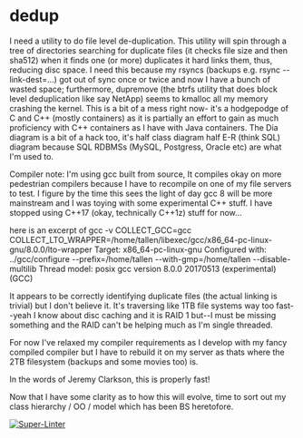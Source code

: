 # dedup
I need a utility to do file level de-duplication.
This utility will spin through a tree of directories searching for duplicate files (it checks file size and then sha512) when it finds one (or more) duplicates it hard links them, thus, reducing disc space. I need this because my rsyncs (backups e.g. rsync --link-dest=...) got out of sync once or twice and now I have a bunch of wasted space; furthermore, dupremove (the btrfs utility that does block level deduplication like say NetApp) seems to kmalloc all my memory crashing the kernel.
This is a bit of a mess right now- it's a hodgepodge of C and C++ (mostly containers) as it is partially an effort to gain as much proficiency with C++ containers as I have with Java containers. The Dia diagram is a bit of a hack too, it's half class diagram half E-R (think SQL) diagram because SQL RDBMSs (MySQL, Postgress, Oracle etc) are what I'm used to.


Compiler note: I'm using gcc built from source, It compiles okay on more pedestrian compilers because I have to recompile on one of my file servers to test. I figure by the time this sees the light of day gcc 8 will be more mainstream and I was toying with some experimental C++ stuff. I have stopped using C++17 (okay, technically C++1z) stuff for now...

here is an excerpt of gcc -v
COLLECT_GCC=gcc
COLLECT_LTO_WRAPPER=/home/tallen/libexec/gcc/x86_64-pc-linux-gnu/8.0.0/lto-wrapper
Target: x86_64-pc-linux-gnu
Configured with: ../gcc/configure --prefix=/home/tallen --with-gmp=/home/tallen --disable-multilib
Thread model: posix
gcc version 8.0.0 20170513 (experimental) (GCC)

It appears to be correctly identifying duplicate files (the actual linking is trivial) but I don't believe it. It's traversing like 1TB file systems way too fast--yeah I know about disc caching and it is RAID 1 but--I must be missing something and the RAID can't be helping much as I'm single threaded.

For now I've relaxed my compiler requirements as I develop with my fancy compiled compiler but I have to rebuild it on my server as thats where the 2TB filesystem (backups and some movies too) is.

In the words of Jeremy Clarkson, this is properly fast!

Now that I have some clarity as to how this will evolve, time to sort out my class hierarchy / OO / model which has been BS heretofore.

[![Super-Linter](https://github.com/tallenintegsys/dedup/actions/workflows/super-linter.yml/badge.svg)](https://github.com/marketplace/actions/super-linter)
